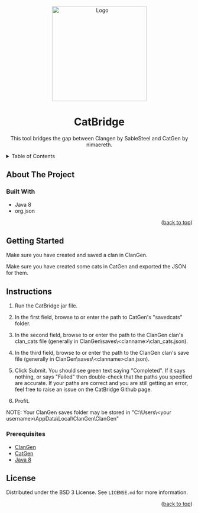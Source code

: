 <!-- Improved compatibility of back to top link: See: https://github.com/othneildrew/Best-README-Template/pull/73 -->
<a name="readme-top"></a>
<!--
*** Thanks for checking out the Best-README-Template. If you have a suggestion
*** that would make this better, please fork the repo and create a pull request
*** or simply open an issue with the tag "enhancement".
*** Don't forget to give the project a star!
*** Thanks again! Now go create something AMAZING! :D
-->

<!-- PROJECT LOGO -->
<br />

<div align="center">
  <a href="https://github.com/skmoOcean/CatBridge">
    <img src="https://i.imgur.com/iOxltZU.png" alt="Logo" width="256" height="256">
  </a>
<h1 align="center">CatBridge</h1>

  <p align="center">
    This tool bridges the gap between Clangen by SableSteel and CatGen by nimaereth.
  </p>
</div>



<!-- TABLE OF CONTENTS -->
<details>
  <summary>Table of Contents</summary>
  <ol>
    <li>
      <a href="#about-the-project">About The Project</a>
      <ul>
        <li><a href="#built-with">Built With</a></li>
      </ul>
    </li>
    <li>
      <a href="#getting-started">Getting Started</a>
      <ul>
        <li><a href="#prerequisites">Prerequisites</a></li>
      </ul>
    </li>
    <li><a href="#license">License</a></li>
  </ol>
</details>



<!-- ABOUT THE PROJECT -->
## About The Project


### Built With

* Java 8
* org.json

<p align="right">(<a href="#readme-top">back to top</a>)</p>


<!-- GETTING STARTED -->
## Getting Started

Make sure you have created and saved a clan in ClanGen.

Make sure you have created some cats in CatGen and exported the JSON for them.


<!-- INSTRUCTIONS -->
## Instructions

1. Run the CatBridge jar file.
   
2. In the first field, browse to or enter the path to CatGen's "savedcats" folder.

3. In the second field, browse to or enter the path to the ClanGen clan's clan_cats file (generally in ClanGen\saves\\<clanname\>\clan_cats.json).

4. In the third field, browse to or enter the path to the ClanGen clan's save file (generally in ClanGen\saves\\<clanname\>clan.json).

5. Click Submit. You should see green text saying "Completed". If it says nothing, or says "Failed" then double-check that the paths you specified are accurate. If your paths are correct and you are still getting an error, feel free to raise an issue on the CatBridge Github page.

6. Profit.

NOTE: Your ClanGen saves folder may be stored in "C:\Users\\<your username\>\AppData\Local\ClanGen\ClanGen"


### Prerequisites

* <a href="https://github.com/ClanGenOfficial/clangen">ClanGen</a>
* <a href="https://github.com/nimaereth/CatGen">CatGen</a>
* <a href="https://www.java.com/download/ie_manual.jsp">Java 8</a>


<!-- LICENSE -->
## License

Distributed under the BSD 3 License. See `LICENSE.md` for more information.

<p align="right">(<a href="#readme-top">back to top</a>)</p>

<!-- MARKDOWN LINKS & IMAGES -->
<!-- https://www.markdownguide.org/basic-syntax/#reference-style-links -->
[contributors-shield]: https://img.shields.io/github/contributors/skmoOcean/CatBridge.svg?style=for-the-badge
[contributors-url]: https://github.com/skmoOcean/CatBridge/graphs/contributors
[forks-shield]: https://img.shields.io/github/forks/skmoOcean/CatBridge.svg?style=for-the-badge
[forks-url]: https://github.com/skmoOcean/CatBridge/network/members
[stars-shield]: https://img.shields.io/github/stars/skmoOcean/CatBridge.svg?style=for-the-badge
[stars-url]: https://github.com/skmoOcean/CatBridge/stargazers
[issues-shield]: https://img.shields.io/github/issues/skmoOcean/CatBridge.svg?style=for-the-badge
[issues-url]: https://github.com/skmoOcean/CatBridge/issues
[license-shield]: https://img.shields.io/github/license/skmoOcean/CatBridge.svg?style=for-the-badge
[license-url]: https://github.com/skmoOcean/CatBridge/blob/master/LICENSE.txt
[linkedin-shield]: https://img.shields.io/badge/-LinkedIn-black.svg?style=for-the-badge&logo=linkedin&colorB=555
[linkedin-url]: https://linkedin.com/in/linkedin_username
[product-screenshot]: images/screenshot.png
[Next.js]: https://img.shields.io/badge/next.js-000000?style=for-the-badge&logo=nextdotjs&logoColor=white
[Next-url]: https://nextjs.org/
[React.js]: https://img.shields.io/badge/React-20232A?style=for-the-badge&logo=react&logoColor=61DAFB
[React-url]: https://reactjs.org/
[Vue.js]: https://img.shields.io/badge/Vue.js-35495E?style=for-the-badge&logo=vuedotjs&logoColor=4FC08D
[Vue-url]: https://vuejs.org/
[Angular.io]: https://img.shields.io/badge/Angular-DD0031?style=for-the-badge&logo=angular&logoColor=white
[Angular-url]: https://angular.io/
[Svelte.dev]: https://img.shields.io/badge/Svelte-4A4A55?style=for-the-badge&logo=svelte&logoColor=FF3E00
[Svelte-url]: https://svelte.dev/
[Laravel.com]: https://img.shields.io/badge/Laravel-FF2D20?style=for-the-badge&logo=laravel&logoColor=white
[Laravel-url]: https://laravel.com
[Bootstrap.com]: https://img.shields.io/badge/Bootstrap-563D7C?style=for-the-badge&logo=bootstrap&logoColor=white
[Bootstrap-url]: https://getbootstrap.com
[JQuery.com]: https://img.shields.io/badge/jQuery-0769AD?style=for-the-badge&logo=jquery&logoColor=white
[JQuery-url]: https://jquery.com 
